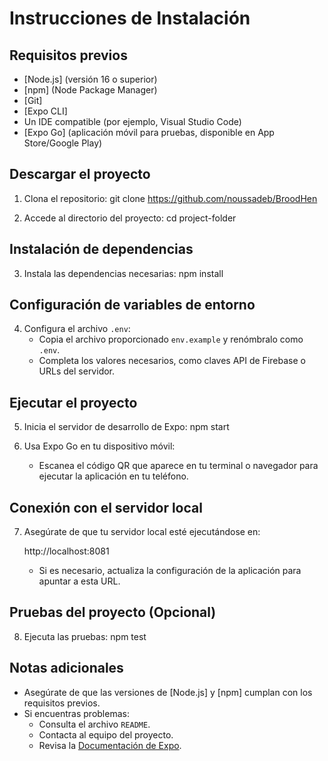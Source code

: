 
# Instrucciones de Instalación

## Requisitos previos
- [Node.js] (versión 16 o superior)
- [npm] (Node Package Manager)
- [Git]
- [Expo CLI] 
- Un IDE compatible (por ejemplo, Visual Studio Code)
- [Expo Go] (aplicación móvil para pruebas, disponible en App Store/Google Play)


## Descargar el proyecto
1. Clona el repositorio:
   git clone https://github.com/noussadeb/BroodHen
   

2. Accede al directorio del proyecto:
   cd project-folder



## Instalación de dependencias
3. Instala las dependencias necesarias:
   npm install
   



## Configuración de variables de entorno
4. Configura el archivo `.env`:
   - Copia el archivo proporcionado `env.example` y renómbralo como `.env`.
   - Completa los valores necesarios, como claves API de Firebase o URLs del servidor.



## Ejecutar el proyecto
5. Inicia el servidor de desarrollo de Expo:
   npm start
   
6. Usa Expo Go en tu dispositivo móvil:
   - Escanea el código QR que aparece en tu terminal o navegador para ejecutar la aplicación en tu teléfono.



## Conexión con el servidor local
7. Asegúrate de que tu servidor local esté ejecutándose en:
   
   http://localhost:8081
   
   - Si es necesario, actualiza la configuración de la aplicación para apuntar a esta URL.



## Pruebas del proyecto (Opcional)
8. Ejecuta las pruebas:
   npm test
   



## Notas adicionales
- Asegúrate de que las versiones de [Node.js] y [npm] cumplan con los requisitos previos.
- Si encuentras problemas:
  - Consulta el archivo `README`.
  - Contacta al equipo del proyecto.
  - Revisa la [Documentación de Expo](https://docs.expo.dev/).

